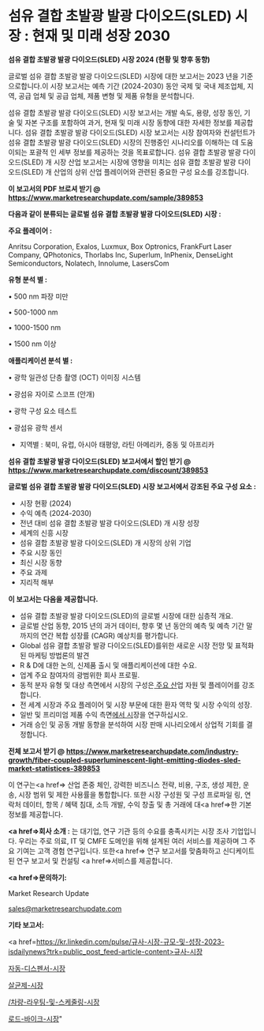 # 섬유 결합 초발광 발광 다이오드(SLED) 시장 : 현재 및 미래 성장 2030

<strong>섬유 결합 초발광 발광 다이오드(SLED) 시장 2024 (현황 및 향후 동향)</strong>

글로벌 섬유 결합 초발광 발광 다이오드(SLED) 시장에 대한 보고서는 2023 년을 기준으로합니다.이 시장 보고서는 예측 기간 (2024-2030) 동안 국제 및 국내 제조업체, 지역, 공급 업체 및 공급 업체, 제품 변형 및 제품 유형을 분석합니다.

섬유 결합 초발광 발광 다이오드(SLED) 시장 보고서는 개발 속도, 용량, 성장 동인, 기술 및 자본 구조를 포함하여 과거, 현재 및 미래 시장 동향에 대한 자세한 정보를 제공합니다. 섬유 결합 초발광 발광 다이오드(SLED) 시장 보고서는 시장 참여자와 컨설턴트가 섬유 결합 초발광 발광 다이오드(SLED) 시장의 진행중인 시나리오를 이해하는 데 도움이되는 포괄적 인 세부 정보를 제공하는 것을 목표로합니다. 섬유 결합 초발광 발광 다이오드(SLED) 개 시장 산업 보고서는 시장에 영향을 미치는 섬유 결합 초발광 발광 다이오드(SLED) 개 산업의 상위 산업 플레이어와 관련된 중요한 구성 요소를 강조합니다.



<strong>이 보고서의 PDF 브로셔 받기 @ <a href=https://www.marketresearchupdate.com/sample/389853>https://www.marketresearchupdate.com/sample/389853</a></strong>



<strong>다음과 같이 분류되는 글로벌 섬유 결합 초발광 발광 다이오드(SLED) 시장 :</strong>



<strong>주요 플레이어 :</strong>

Anritsu Corporation, Exalos, Luxmux, Box Optronics, FrankFurt Laser Company, QPhotonics, Thorlabs Inc, Superlum, InPhenix, DenseLight Semiconductors, Nolatech, Innolume, LasersCom



<strong>유형 분석 별 :</strong>

• 500 nm 파장 미만

• 500-1000 nm

• 1000-1500 nm

• 1500 nm 이상



<strong>애플리케이션 분석 별 :</strong>

• 광학 일관성 단층 촬영 (OCT) 이미징 시스템

• 광섬유 자이로 스코프 (안개)

• 광학 구성 요소 테스트

• 광섬유 광학 센서

<ul>
  <li>지역별 : 북미, 유럽, 아시아 태평양, 라틴 아메리카, 중동 및 아프리카</li>
</ul>


<strong>섬유 결합 초발광 발광 다이오드(SLED) 보고서에서 할인 받기 @ <a href=https://www.marketresearchupdate.com/discount/389853>https://www.marketresearchupdate.com/discount/389853</a></strong>



<strong>글로벌 섬유 결합 초발광 발광 다이오드(SLED) 시장 보고서에서 강조된 주요 구성 요소 :</strong>
<ul>
  <li>시장 현황 (2024)</li>
  <li>수익 예측 (2024-2030)</li>
  <li>전년 대비 섬유 결합 초발광 발광 다이오드(SLED) 개 시장 성장</li>
  <li>세계의 신흥 시장</li>
  <li>섬유 결합 초발광 발광 다이오드(SLED) 개 시장의 상위 기업</li>
  <li>주요 시장 동인</li>
  <li>최신 시장 동향</li>
  <li>주요 과제</li>
  <li>지리적 해부</li>
</ul>


<strong>이 보고서는 다음을 제공합니다.</strong>
<ul>
  <li>섬유 결합 초발광 발광 다이오드(SLED)의 글로벌 시장에 대한 심층적 개요.</li>
  <li>글로벌 산업 동향, 2015 년의 과거 데이터, 향후 몇 년 동안의 예측 및 예측 기간 말까지의 연간 복합 성장률 (CAGR) 예상치를 평가합니다.</li>
  <li>Global 섬유 결합 초발광 발광 다이오드(SLED)를위한 새로운 시장 전망 및 표적화 된 마케팅 방법론의 발견</li>
  <li>R &amp; D에 대한 논의, 신제품 출시 및 애플리케이션에 대한 수요.</li>
  <li>업계 주요 참여자의 광범위한 회사 프로필.</li>
  <li>동적 분자 유형 및 대상 측면에서 시장의 구성은<a href=> 주요 산</a>업 자원 및 플레이어를 강조합니다.</li>
  <li>전 세계 시장과 주요 플레이어 및 시장 부문에 대한 환자 역학 및 시장 수익의 성장.</li>
  <li>일반 및 프리미엄 제품 수익 측면<a href=>에서 시</a>장을 연구하십시오.</li>
  <li>거래 승인 및 공동 개발 동향을 분석하여 시장 판매 시나리오에서 상업적 기회를 결정합니다.</li>
</ul>



<strong>전체 보고서 받기 @ <a href=https://www.marketresearchupdate.com/industry-growth/fiber-coupled-superluminescent-light-emitting-diodes-sled-market-statistices-389853>https://www.marketresearchupdate.com/industry-growth/fiber-coupled-superluminescent-light-emitting-diodes-sled-market-statistices-389853</a></strong>

이 연구는<a href=> 산업 존중</a> 체인, 강력한 비즈니스 전략, 비용, 구조, 생성 제한, 운송, 시장 범위 및 제한 사용률을 통합합니다. 또한 시장 구성원 및 구성 프로파일 링, 연락처 데이터, 항목 / 혜택 침대, 소득 개발, 수익 창출 및 총 거래에 대<a href=>한 기본 </a>정보를 제공합니다.



<strong><a href=>회사 소</a>개 :</strong>
는 대기업, 연구 기관 등의 수요를 충족시키는 시장 조사 기업입니다. 우리는 주로 의료, IT 및 CMFE 도메인을 위해 설계된 여러 서비스를 제공하며 그 주요 기여는 고객 경험 연구입니다. 또한<a href=> 연구 보</a>고서를 맞춤화하고 신디케이트 된 연구 보고서 및 컨설팅 <a href=>서비스</a>를 제공합니다.



<strong><a href=>문의하기:</a></strong>

Market Research Update

sales@marketresearchupdate.com



<strong>기타 보고서:</strong>

<a href=https://kr.linkedin.com/pulse/규사-시장-규모-및-성장-2023-isdailynews?trk=public_post_feed-article-content>규사-시장</a>

<a href=https://www.linkedin.com/pulse/자동-디스펜서-시장-규모-및-성장-2023-analytics-alchemy-360-analysis-zxuxf/>자동-디스펜서-시장</a>

<a href=https://www.linkedin.com/pulse/살균제-시장-세분화-연구-및-목표-고객2029년-survey-spotlight-pro-24-analysis-luo8f/>살균제-시장</a>

<a href=https://www.linkedin.com/pulse//차량-라우팅-및-스케줄링-시장-규모-성장-2023-consumer-connection-compendium-ana-e1pcf/>/차량-라우팅-및-스케줄링-시장</a>

<a href=https://www.linkedin.com/pulse/로드-바이크-시장-현재-및-미래-성장-2030-data-dive-diaries-24-analysis-d9sfc/>로드-바이크-시장</a>"

